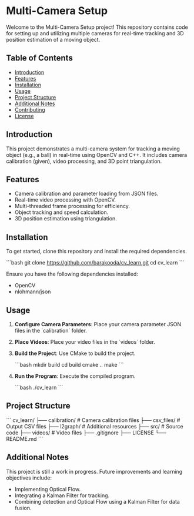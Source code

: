 
# Multi-Camera Setup

Welcome to the Multi-Camera Setup project! This repository contains code for setting up and utilizing multiple cameras for real-time tracking and 3D position estimation of a moving object.

## Table of Contents

- [Introduction](#introduction)
- [Features](#features)
- [Installation](#installation)
- [Usage](#usage)
- [Project Structure](#project-structure)
- [Additional Notes](#additional-notes)
- [Contributing](#contributing)
- [License](#license)

## Introduction

This project demonstrates a multi-camera system for tracking a moving object (e.g., a ball) in real-time using OpenCV and C++. It includes camera calibration (given), video processing, and 3D point triangulation.

## Features

- Camera calibration and parameter loading from JSON files.
- Real-time video processing with OpenCV.
- Multi-threaded frame processing for efficiency.
- Object tracking and speed calculation.
- 3D position estimation using triangulation.

## Installation

To get started, clone this repository and install the required dependencies.

\`\`\`bash
git clone https://github.com/barakooda/cv_learn.git
cd cv_learn
\`\`\`

Ensure you have the following dependencies installed:

- OpenCV
- nlohmann/json

## Usage

1. **Configure Camera Parameters**: Place your camera parameter JSON files in the \`calibration\` folder.
2. **Place Videos**: Place your video files in the \`videos\` folder.
3. **Build the Project**: Use CMake to build the project.
   
   \`\`\`bash
   mkdir build
   cd build
   cmake ..
   make
   \`\`\`
4. **Run the Program**: Execute the compiled program.
   
   \`\`\`bash
   ./cv_learn
   \`\`\`

## Project Structure

\`\`\`
cv_learn/
├── calibration/      # Camera calibration files
├── csv_files/        # Output CSV files
├── l2graph/          # Additional resources
├── src/              # Source code
├── videos/           # Video files
├── .gitignore
├── LICENSE
└── README.md
\`\`\`

## Additional Notes

This project is still a work in progress. Future improvements and learning objectives include:

- Implementing Optical Flow.
- Integrating a Kalman Filter for tracking.
- Combining detection and Optical Flow using a Kalman Filter for data fusion.



